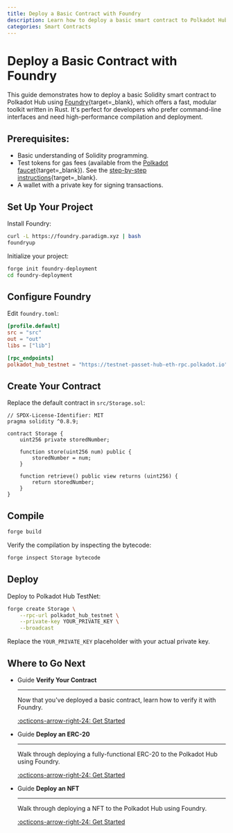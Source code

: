 ```yaml
---
title: Deploy a Basic Contract with Foundry
description: Learn how to deploy a basic smart contract to Polkadot Hub using Foundry, excellent for developers who prefer fast, command-line driven development.
categories: Smart Contracts
---
```


# Deploy a Basic Contract with Foundry

This guide demonstrates how to deploy a basic Solidity smart contract to Polkadot Hub using [Foundry](https://getfoundry.sh/){target=\_blank}, which offers a fast, modular toolkit written in Rust. It's perfect for developers who prefer command-line interfaces and need high-performance compilation and deployment.

## Prerequisites:

- Basic understanding of Solidity programming.
- Test tokens for gas fees (available from the [Polkadot faucet](https://faucet.polkadot.io/){target=\_blank}). See the [step-by-step instructions](/smart-contracts/faucet/#get-test-tokens){target=\_blank}.
- A wallet with a private key for signing transactions.

## Set Up Your Project

Install Foundry:

```bash
curl -L https://foundry.paradigm.xyz | bash
foundryup
```

Initialize your project:

```bash
forge init foundry-deployment
cd foundry-deployment
```

## Configure Foundry

Edit `foundry.toml`:

```toml
[profile.default]
src = "src"
out = "out"
libs = ["lib"]

[rpc_endpoints]
polkadot_hub_testnet = "https://testnet-passet-hub-eth-rpc.polkadot.io"
```

## Create Your Contract

Replace the default contract in `src/Storage.sol`:

```solidity title="src/Storage.sol"
// SPDX-License-Identifier: MIT
pragma solidity ^0.8.9;

contract Storage {
    uint256 private storedNumber;

    function store(uint256 num) public {
        storedNumber = num;
    }

    function retrieve() public view returns (uint256) {
        return storedNumber;
    }
}
```

## Compile

```bash
forge build
```

Verify the compilation by inspecting the bytecode:

```bash
forge inspect Storage bytecode
```

## Deploy

Deploy to Polkadot Hub TestNet:

```bash
forge create Storage \
    --rpc-url polkadot_hub_testnet \
    --private-key YOUR_PRIVATE_KEY \
    --broadcast
```
Replace the `YOUR_PRIVATE_KEY` placeholder with your actual private key.

## Where to Go Next

<div class="grid cards" markdown>

-   <span class="badge guide">Guide</span> __Verify Your Contract__

    ---

    Now that you've deployed a basic contract, learn how to verify it with Foundry.
    
    [:octicons-arrow-right-24: Get Started](/smart-contracts/dev-environments/foundry/verify-a-contract/)

-   <span class="badge guide">Guide</span> __Deploy an ERC-20__
   
    ---
    
    Walk through deploying a fully-functional ERC-20 to the Polkadot Hub using Foundry.
    
    [:octicons-arrow-right-24: Get Started](/smart-contracts/cookbook/smart-contracts/deploy-erc20/foundry/)

-   <span class="badge guide">Guide</span> __Deploy an NFT__

    ---

    Walk through deploying a NFT to the Polkadot Hub using Foundry.

    [:octicons-arrow-right-24: Get Started](smart-contracts/cookbook/smart-contracts/deploy-nft/foundry/)

</div>